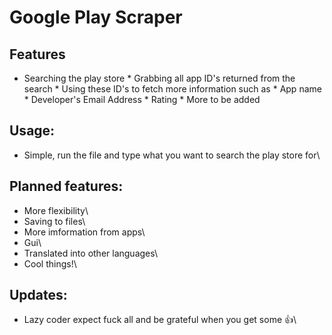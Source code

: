 # Google Play Scraper
## Features
* Searching the play store
\* Grabbing all app ID's returned from the search
\* Using these ID's to fetch more information such as
	\* App name
	\* Developer's Email Address
	\* Rating
	\* More to be added
## Usage:
* Simple, run the file and type what you want to search the play store for\
## Planned features:
* More flexibility\
* Saving to files\
* More imformation from apps\
* Gui\
* Translated into other languages\
* Cool things\!\
## Updates:
* Lazy coder expect fuck all and be grateful when you get some :+1:\
